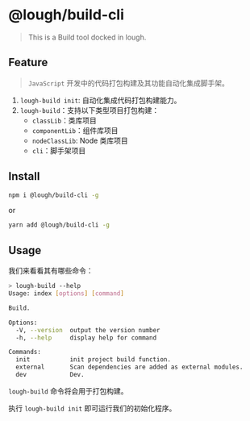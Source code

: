 # @lough/build-cli

> This is a Build tool docked in lough.

## Feature

> `JavaScript` 开发中的代码打包构建及其功能自动化集成脚手架。

1. `lough-build init`: 自动化集成代码打包构建能力。
2. `lough-build`：支持以下类型项目打包构建：
   - `classLib`：类库项目
   - `componentLib`：组件库项目
   - `nodeClassLib`: Node 类库项目
   - `cli`：脚手架项目

## Install

```bash
npm i @lough/build-cli -g
```

or

```bash
yarn add @lough/build-cli -g
```

## Usage

我们来看看其有哪些命令：

```bash
> lough-build --help
Usage: index [options] [command]

Build.

Options:
  -V, --version  output the version number
  -h, --help     display help for command

Commands:
  init           init project build function.
  external       Scan dependencies are added as external modules.
  dev            Dev.
```

`lough-build` 命令将会用于打包构建。

执行 `lough-build init` 即可运行我们的初始化程序。

